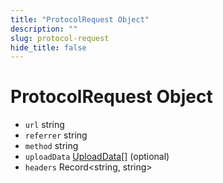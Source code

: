 ```yaml
---
title: "ProtocolRequest Object"
description: ""
slug: protocol-request
hide_title: false
---
```


# ProtocolRequest Object

* `url` string
* `referrer` string
* `method` string
* `uploadData` [UploadData[]](latest/api/structures/upload-data.md) (optional)
* `headers` Record&#60;string, string&#62;
